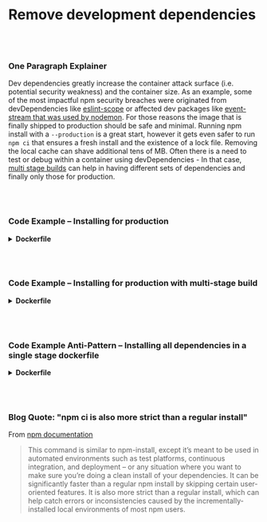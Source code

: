 # Remove development dependencies

<br/><br/>

### One Paragraph Explainer

Dev dependencies greatly increase the container attack surface (i.e. potential security weakness) and the container size. As an example, some of the most impactful npm security breaches were originated from devDependencies like [eslint-scope](https://eslint.org/blog/2018/07/postmortem-for-malicious-package-publishes) or affected dev packages like [event-stream that was used by nodemon](https://snyk.io/blog/a-post-mortem-of-the-malicious-event-stream-backdoor/). For those reasons the image that is finally shipped to production should be safe and minimal. Running npm install with a `--production` is a great start, however it gets even safer to run `npm ci` that ensures a fresh install and the existence of a lock file. Removing the local cache can shave additional tens of MB. Often there is a need to test or debug within a container using devDependencies - In that case, [multi stage builds](/sections/docker/multi_stage_builds.md) can help in having different sets of dependencies and finally only those for production.

<br/><br/>

### Code Example – Installing for production

<details>

<summary><strong>Dockerfile</strong></summary>

```dockerfile
FROM node:12-slim AS build

WORKDIR /usr/src/app
COPY package.json package-lock.json ./
RUN npm ci --production && npm cache clean --force

# The rest comes here
```

</details>

<br/><br/>

### Code Example – Installing for production with multi-stage build

<details>

<summary><strong>Dockerfile</strong></summary>

```dockerfile
FROM node:14.8.0-alpine AS build

COPY --chown=node:node package.json package-lock.json ./
# ✅ Safe install
RUN npm ci
COPY --chown=node:node src ./src
RUN npm run build


# Run-time stage
FROM node:14.8.0-alpine

COPY --chown=node:node --from=build package.json package-lock.json ./
COPY --chown=node:node --from=build node_modules ./node_modules
COPY --chown=node:node --from=build dist ./dist

# ✅ Clean dev packages
RUN npm prune --production

CMD [ "node", "dist/app.js" ]
```

</details>


<br/><br/>

### Code Example Anti-Pattern – Installing all dependencies in a single stage dockerfile

<details>

<summary><strong>Dockerfile</strong></summary>

```dockerfile
FROM node:12-slim AS build

WORKDIR /usr/src/app
COPY package.json package-lock.json ./
# Two mistakes below: Installing dev dependencies, not deleting the cache after npm install
RUN npm install

# The rest comes here
```

</details>

<br/><br/>

### Blog Quote: "npm ci is also more strict than a regular install"

From [npm documentation](https://docs.npmjs.com/cli/ci.html)

> This command is similar to npm-install, except it’s meant to be used in automated environments such as test platforms, continuous integration, and deployment – or any situation where you want to make sure you’re doing a clean install of your dependencies. It can be significantly faster than a regular npm install by skipping certain user-oriented features. It is also more strict than a regular install, which can help catch errors or inconsistencies caused by the incrementally-installed local environments of most npm users.